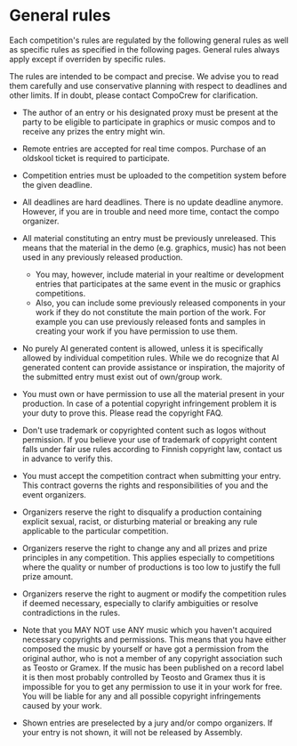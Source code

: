 # General rules

Each competition's rules are regulated by the following general rules as well as specific rules as specified in the following pages. General rules always apply except if overriden by specific rules.

The rules are intended to be compact and precise. We advise you to read them carefully and use conservative planning with respect to deadlines and other limits. If in doubt, please contact CompoCrew for clarification.

- The author of an entry or his designated proxy must be present at the party to be eligible to participate in graphics or music compos and to receive any prizes the entry might win.

- Remote entries are accepted for real time compos. Purchase of an oldskool ticket is required to participate.

- Competition entries must be uploaded to the competition system before the given deadline.

- All deadlines are hard deadlines. There is no update deadline anymore. However, if you are in trouble and need more time, contact the compo organizer.

- All material constituting an entry must be previously unreleased. This means that the material in the demo (e.g. graphics, music) has not been used in any previously released production.
	- You may, however, include material in your realtime or development entries that participates at the same event in the music or graphics competitions.
	- Also, you can include some previously released components in your work if they do not constitute the main portion of the work. For example you can use previously released fonts and samples in creating your work if you have permission to use them.

- No purely AI generated content is allowed, unless it is specifically allowed by individual competition rules. While we do recognize that AI generated content can provide assistance or inspiration, the majority of the submitted entry must exist out of own/group work.

- You must own or have permission to use all the material present in your production. In case of a potential copyright infringement problem it is your duty to prove this. Please read the copyright FAQ.
- Don't use trademark or copyrighted content such as logos without permission. If you believe your use of trademark of copyright content falls under fair use rules according to Finnish copyright law, contact us in advance to verify this.

- You must accept the competition contract when submitting your entry. This contract governs the rights and responsibilities of you and the event organizers.

- Organizers reserve the right to disqualify a production containing explicit sexual, racist, or disturbing material or breaking any rule applicable to the particular competition.
- Organizers reserve the right to change any and all prizes and prize principles in any competition. This applies especially to competitions where the quality or number of productions is too low to justify the full prize amount.

- Organizers reserve the right to augment or modify the competition rules if deemed necessary, especially to clarify ambiguities or resolve contradictions in the rules.
- Note that you MAY NOT use ANY music which you haven't acquired necessary copyrights and permissions. This means that you have either composed the music by yourself or have got a permission from the original author, who is not a member of any copyright association such as Teosto or Gramex. If the music has been published on a record label it is then most probably controlled by Teosto and Gramex thus it is impossible for you to get any permission to use it in your work for free. You will be liable for any and all possible copyright infringements caused by your work.

- Shown entries are preselected by a jury and/or compo organizers. If your entry is not shown, it will not be released by Assembly.
